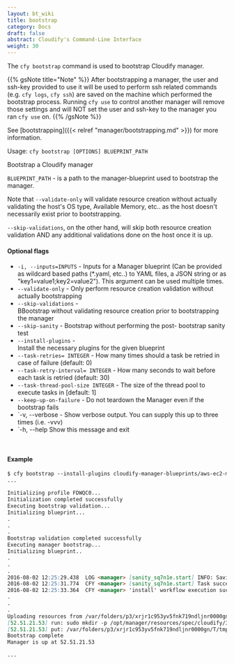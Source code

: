 ```yaml
---
layout: bt_wiki
title: bootstrap
category: Docs
draft: false
abstract: Cloudify's Command-Line Interface
weight: 30
---
```


The `cfy bootstrap` command is used to bootstrap Cloudify manager.

{{% gsNote title="Note" %}}
After bootstrapping a manager, the user and ssh-key provided to use it will be used to perform ssh related commands (e.g. `cfy logs`, `cfy ssh`) are saved on the machine which performed the bootstrap process. Running `cfy use` to control another manager will remove those settings and will NOT set the user and ssh-key to the manager you ran `cfy use` on.
{{% /gsNote %}}

See [bootstrapping]({{< relref "manager/bootstrapping.md" >}}) for more information.


Usage: `cfy bootstrap [OPTIONS] BLUEPRINT_PATH`

Bootstrap a Cloudify manager

`BLUEPRINT_PATH` -      is a path to the manager-blueprint used to bootstrap the
                        manager.

Note that `--validate-only` will validate resource creation without
actually validating the host's OS type, Available Memory, etc.. as the
host doesn't necessarily exist prior to bootstrapping.

`--skip-validations`, on the other hand, will skip both resource creation
validation AND any additional validations done on the host once it is up.

#### Optional flags

*  `-i, --inputs=INPUTS` -
                        Inputs for a Manager blueprint (Can be provided as
                        wildcard based paths (*.yaml, etc..) to YAML files, a
                        JSON string or as "key1=value1;key2=value2"). This
                        argument can be used multiple times.
*  `--validate-only` -  Only perform resource creation validation
                        without actually bootstrapping
*  `--skip-validations` -  
                        BBootstrap without validating resource
                        creation prior to bootstrapping the manager
*  `--skip-sanity` -    Bootstrap without performing the post-
                        bootstrap sanity test
*  `--install-plugins` -    
                        Install the necessary plugins for the given blueprint
*  `--task-retries= INTEGER` -
                        How many times should a task be retried in case of
                        failure (default: 0)
*  `--task-retry-interval= INTEGER` -
                        How many seconds to wait before each task is retried
                        (default: 30)
*  `--task-thread-pool-size INTEGER` -
                        The size of the thread pool to execute tasks
                        in [default: 1]
*  `--keep-up-on-failure` - 
                        Do not teardown the Manager even if the bootstrap fails
*  `-v, --verbose -     Show verbose output. You can supply this up
                        to three times (i.e. -vvv)
*  `-h, --help          Show this message and exit


&nbsp;
#### Example

```markdown
$ cfy bootstrap --install-plugins cloudify-manager-blueprints/aws-ec2-manager-blueprint.yaml -i cloudify-manager-blueprints/aws-ec2-manager-blueprint-inputs.yaml --task-retries 20
...

Initializing profile FDWQC0...
Initialization completed successfully
Executing bootstrap validation...
Initializing blueprint...
.
.
.
Bootstrap validation completed successfully
Executing manager bootstrap...
Initializing blueprint..
.
.
.
2016-08-02 12:25:29.438  LOG <manager> [sanity_sq7n1e.start] INFO: Saving sanity input configuration to /opt/cloudify/sanity/node_properties/properties.json
2016-08-02 12:25:31.774  CFY <manager> [sanity_sq7n1e.start] Task succeeded 'fabric_plugin.tasks.run_script'
2016-08-02 12:25:33.364  CFY <manager> 'install' workflow execution succeeded
.
.
.
Uploading resources from /var/folders/p3/xrjr1c953yv5fnk719ndljnr0000gn/T/tmpSt_0Hn/types.yaml to /opt/manager/resources/spec/cloudify/3.5m1
[52.51.21.53] run: sudo mkdir -p /opt/manager/resources/spec/cloudify/3.5m1
[52.51.21.53] put: /var/folders/p3/xrjr1c953yv5fnk719ndljnr0000gn/T/tmpSt_0Hn/types.yaml -> /opt/manager/resources/spec/cloudify/3.5m1/types.yaml
Bootstrap complete
Manager is up at 52.51.21.53

...
```